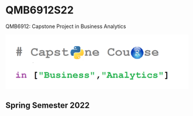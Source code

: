# QMB6912S22

QMB6912: Capstone Project in Business Analytics

<img src="Images/Capstone_in_Business_Analytics.png" width="500"/>



## Spring Semester 2022



